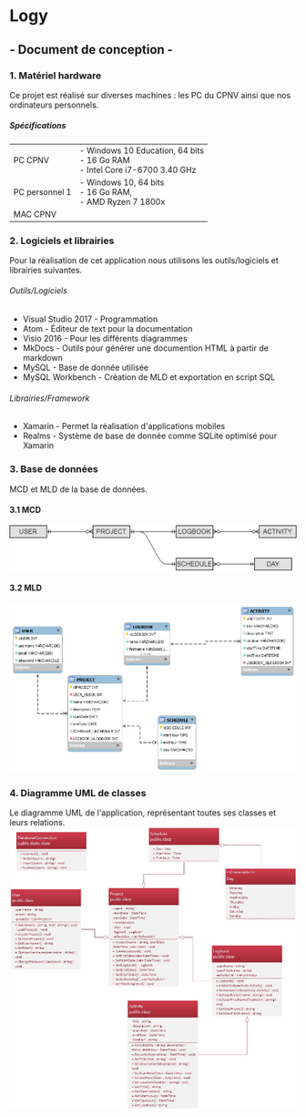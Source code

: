 # Logy

## - Document de conception -

### 1. Matériel hardware

Ce projet est réalisé sur diverses machines : les PC du CPNV ainsi que nos ordinateurs personnels.

##### Spécifications

|    |     |
|----|-----|
|PC CPNV| - Windows 10 Education, 64 bits <br> - 16 Go RAM <br> - Intel Core i7-6700 3.40 GHz|
|PC personnel 1|- Windows 10, 64 bits <br> - 16 Go RAM, <br> - AMD Ryzen 7 1800x|
|MAC CPNV||

### 2. Logiciels et librairies

Pour la réalisation de cet application nous utilisons les outils/logiciels et librairies suivantes.

###### Outils/Logiciels
* Visual Studio 2017 - Programmation
* Atom - Éditeur de text pour la documentation
* Visio 2016 - Pour les différents diagrammes
* MkDocs - Outils pour générer une documention HTML à partir de markdown
* MySQL - Base de donnée utilisée
* MySQL Workbench - Création de MLD et exportation en script SQL

###### Librairies/Framework
* Xamarin - Permet la réalisation d'applications mobiles
* Realms - Système de base de donnée comme SQLite optimisé pour Xamarin

### 3. Base de données
MCD et MLD de la base de données.

#### 3.1 MCD
![MCD](./images/MCD.png)

#### 3.2 MLD

![MLD](./images/MLD.png)

### 4. Diagramme UML de classes
Le diagramme UML de l'application, représentant toutes ses classes et leurs relations.
![Diagramme de classes](./images/UML.jpg)
